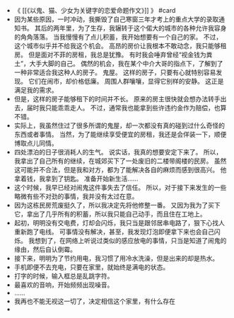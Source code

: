 - 《 [[《以鬼、猫、少女为关键字的恋爱命题作文》]] 》 #card
- 因为某些原因，一时冲动，我撕毁了自己寒窗三年才考上的重点大学的录取通知书。
  其后的两年里，为了生存，我辗转于这个偌大的城市的各种允许我容身的角角落落。
  当我慢慢有了点儿积蓄，我开始想要有一个自己的家。
  不过，这个城市似乎并不给我这个机会。
  高昂的房价让我根本不敢动念，我只能够租房。
  但是面对不菲的房租，我总是犹豫。
  有时我会唾弃曾经“视金钱为粪土”，大手大脚的自己。
  偶然的机会，我在某个中介大哥的指点下，了解到了一种非常适合我这种人的房子。
  鬼屋。
  这样的房子，只要有心就特别容易发现。
  它们在闹市，却价格低廉。
  周围人群嚷嚷，显得它别样的安静。
  这正是满足我的需求。
- 但是，这样的房子能够租下的时间并不长。
  原来的房主很快就会想办法转手出去，届时我只能乖乖走人。
  不过，通常我也能拿到些许违约金作为赔偿，也算不错。
- 实际上，我虽然住过了很多所谓的鬼屋，却一次都没有真的碰到过什么奇怪的东西或者事情。
  当然，为了能继续享受便宜的房租，我还是会佯装一下，顺便博取点儿同情。
- 四处漂泊的日子很消耗人的生气。
  说实话，我真的想要安定下来了。
  所以，我拿出了自己所有的继续，在城郊买下了一处废旧的二楼带阁楼的民房。
  虽然这可能并不合法，但是我和对方，都为了能解决各自的麻烦而感到很高兴。
  他拿着钱，我拿到了钥匙。
  准备开始新生活……
- 这个时候，我早已经对闹鬼这件事失去了信任。
  所以，对于接下来发生的一些略微有些不对劲的事情，我并没有太过在意。
- 因为这栋民房荒废挺久了，所以我决定先将他修整一番。
  又因为我为了买下它，拿出了几乎所有的积蓄，所以我只能自己动手，而且住在工地上。
- 起初，明明没有交电费，灯却会闪烁，我只当是跟邻居串电路了，狠下心找人重新跑了电线。
  可事情没有解决，甚至，我发现灯泡即便拿下来也会自己闪烁。
  我想到了，在网络上听说过类似的感应放电的事情，只当是知道了闹鬼的缘由，然后自认倒霉。
- 接下来，明明为了节约用电，我习惯了用冷水洗澡，但是出来的却是热水。
- 手机即便不去充电，只要在家里，就始终是满电的状态。
- 打字的时候，输入框总是乱跳字符。
- 最喜欢的音响，开始频频出现噪音。
- ……
- 我再也不能无视这一切了，决定相信这个家里，有什么存在
-
